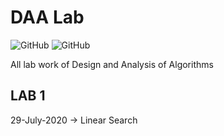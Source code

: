# DAA Lab
![GitHub](https://img.shields.io/badge/License-MIT-Green.svg?style=for-the-badge)
![GitHub](https://img.shields.io/badge/Language-Java%20%7C%20C-yellowgreen.svg?style=for-the-badge&logo=visual-studio-code)

All lab work of Design and Analysis of Algorithms

## LAB 1
29-July-2020 -> Linear Search

